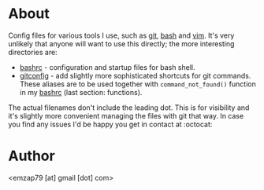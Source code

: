 # About

Config files for various tools I use, such as
[git](http://git-scm.com/),
[bash](http://tiswww.case.edu/php/chet/bash/bashtop.html) and
[vim](http://www.vim.com/).
It's very unlikely that anyone will want to use this directly; the more
interesting directories are:

* [bashrc](bashrc) - configuration and startup files for bash shell.
* [gitconfig](gitconfig) - add slightly more sophisticated shortcuts for git
  commands. These aliases are to be used together with `command_not_found()`
  function in my [bashrc](bashrc) (last section: functions).

The actual filenames don't include the leading dot. This is for visibility and
it's slightly more convenient managing the files with git that way. In case you
find any issues I'd be happy you get in contact at :octocat:

# Author

<emzap79 [at] gmail [dot] com>

